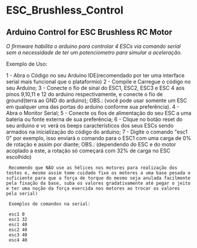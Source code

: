 # ESC_Brushless_Control

## Arduino Control for ESC Brushless RC Motor ##

*O firmware habilita o arduino para controlar 4 ESCs via comando serial sem a necessidade de ter um potenciometro para simular a aceleração.*

 Exemplo de Uso:

 1 - Abra o Código no seu Arduino IDE(recomendado por ter uma interface serial mais funcional que o plataformio)
 2 - Compile e Carregue o código no seu Arduino;
 3 - Conecte o fio de sinal do ESC1, ESC2, ESC3 e ESC 4 aos pinos 9,10,11 e 12 do arduino respectivamente, e conecte o fio de ground(terra ao GND do arduino);
     OBS.: (você pode usar somente um ESC em qualquer uma das portas do arduino conforme sua preferência).
 4 - Abra o Monitor Serial;
 5 - Conecte os fios de alimentação do seu ESC a uma bateria ou fonte externa de sua preferência;
 6 - Clique no botão reset do seu arduino e vc verá os beeps característicos dos seus ESCs sendo armados na inicialização do código do arduino;
 7 - Digite o comando "esc1 0" por exemplo, isso enviará o comando para o ESC1 com uma carga de 0% de rotação e assim por diante;
     OBS.: (dependendo do ESC e do motor acoplado a este, a rotação só começará com 32% de carga no ESC escolhido)
     
     Recomendo que NÃO use as hélices nos motores para realização dos testes e, mesmo assim tome cuidado fixe os motores a uma base pesada o suficiente para que a força de torque do mesmo seja anulada facilmente pela fixação da base, suba os valores gradativamente até pegar o jeito e ter uma noção da força exercida nos motores ao trocar os valores pela serial)

     Exemplos de comandos na serial:

     esc1 0
     esc1 32
     esc1 40
     esc2 40
     esc3 40
     esc4 40